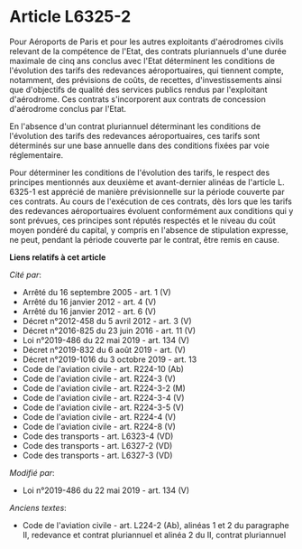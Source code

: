 # Article L6325-2

Pour Aéroports de Paris et pour les autres exploitants d'aérodromes civils relevant de la compétence de l'Etat, des contrats
pluriannuels d'une durée maximale de cinq ans conclus avec l'Etat déterminent les conditions de l'évolution des tarifs des
redevances aéroportuaires, qui tiennent compte, notamment, des prévisions de coûts, de recettes, d'investissements ainsi que
d'objectifs de qualité des services publics rendus par l'exploitant d'aérodrome. Ces contrats s'incorporent aux contrats de
concession d'aérodrome conclus par l'Etat.

En l'absence d'un contrat pluriannuel déterminant les conditions de l'évolution des tarifs des redevances aéroportuaires, ces
tarifs sont déterminés sur une base annuelle dans des conditions fixées par voie réglementaire.

Pour déterminer les conditions de l'évolution des tarifs, le respect des principes mentionnés aux deuxième et avant-dernier
alinéas de l'article L. 6325-1 est apprécié de manière prévisionnelle sur la période couverte par ces contrats. Au cours de
l'exécution de ces contrats, dès lors que les tarifs des redevances aéroportuaires évoluent conformément aux conditions qui y
sont prévues, ces principes sont réputés respectés et le niveau du coût moyen pondéré du capital, y compris en l'absence de
stipulation expresse, ne peut, pendant la période couverte par le contrat, être remis en cause.

**Liens relatifs à cet article**

_Cité par_:

  - Arrêté du 16 septembre 2005 - art. 1 (V)
  - Arrêté du 16 janvier 2012 - art. 4 (V)
  - Arrêté du 16 janvier 2012 - art. 6 (V)
  - Décret n°2012-458  du 5 avril 2012 - art. 3 (V)
  - Décret n°2016-825 du 23 juin 2016 - art. 11 (V)
  - Loi n°2019-486 du 22 mai 2019 - art. 134 (V)
  - Décret n°2019-832 du 6 août 2019 - art. (V)
  - Décret n°2019-1016 du 3 octobre 2019 - art. 13
  - Code de l'aviation civile - art. R224-10 (Ab)
  - Code de l'aviation civile - art. R224-3 (V)
  - Code de l'aviation civile - art. R224-3-2 (M)
  - Code de l'aviation civile - art. R224-3-4 (V)
  - Code de l'aviation civile - art. R224-3-5 (V)
  - Code de l'aviation civile - art. R224-4 (V)
  - Code de l'aviation civile - art. R224-8 (V)
  - Code des transports - art. L6323-4 (VD)
  - Code des transports - art. L6327-2 (VD)
  - Code des transports - art. L6327-3 (VD)

_Modifié par_:

  - Loi n°2019-486 du 22 mai 2019 - art. 134 (V)

_Anciens textes_:

  - Code de l'aviation civile - art. L224-2 (Ab), alinéas 1 et 2 du paragraphe II, redevance et contrat pluriannuel et alinéa 2 du II, contrat pluriannuel
